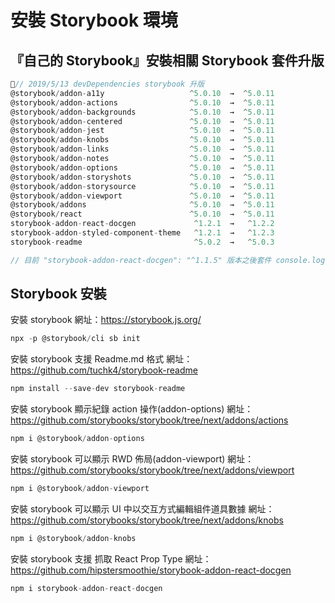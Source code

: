 # 安裝 Storybook 環境

## 『自己的 Storybook』安裝相關 Storybook 套件升版

```js
// 2019/5/13 devDependencies storybook 升版
@storybook/addon-a11y                   ^5.0.10  →  ^5.0.11
@storybook/addon-actions                ^5.0.10  →  ^5.0.11
@storybook/addon-backgrounds            ^5.0.10  →  ^5.0.11
@storybook/addon-centered               ^5.0.10  →  ^5.0.11
@storybook/addon-jest                   ^5.0.10  →  ^5.0.11
@storybook/addon-knobs                  ^5.0.10  →  ^5.0.11
@storybook/addon-links                  ^5.0.10  →  ^5.0.11
@storybook/addon-notes                  ^5.0.10  →  ^5.0.11
@storybook/addon-options                ^5.0.10  →  ^5.0.11
@storybook/addon-storyshots             ^5.0.10  →  ^5.0.11
@storybook/addon-storysource            ^5.0.10  →  ^5.0.11
@storybook/addon-viewport               ^5.0.10  →  ^5.0.11
@storybook/addons                       ^5.0.10  →  ^5.0.11
@storybook/react                        ^5.0.10  →  ^5.0.11
storybook-addon-react-docgen             ^1.2.1  →   ^1.2.2
storybook-addon-styled-component-theme   ^1.2.1  →   ^1.2.3
storybook-readme                         ^5.0.2  →   ^5.0.3

// 目前 "storybook-addon-react-docgen": "^1.1.5" 版本之後套件 console.log 會噴錯，導致 propType 與 description 會抓不到資料。須待查問題
```

## Storybook 安裝

安裝 storybook
網址：https://storybook.js.org/

```js
npx -p @storybook/cli sb init
```

安裝 storybook 支援 Readme.md 格式
網址：https://github.com/tuchk4/storybook-readme

```js
npm install --save-dev storybook-readme
```

安裝 storybook 顯示紀錄 action 操作(addon-options)
網址：https://github.com/storybooks/storybook/tree/next/addons/actions

```js
npm i @storybook/addon-options
```

安裝 storybook 可以顯示 RWD 佈局(addon-viewport)
網址：https://github.com/storybooks/storybook/tree/next/addons/viewport

```js
npm i @storybook/addon-viewport
```

安裝 storybook 可以顯示 UI 中以交互方式編輯組件道具數據
網址：https://github.com/storybooks/storybook/tree/next/addons/knobs

```js
npm i @storybook/addon-knobs
```

安裝 storybook 支援 抓取 React Prop Type
網址：https://github.com/hipstersmoothie/storybook-addon-react-docgen

```js
npm i storybook-addon-react-docgen
```
